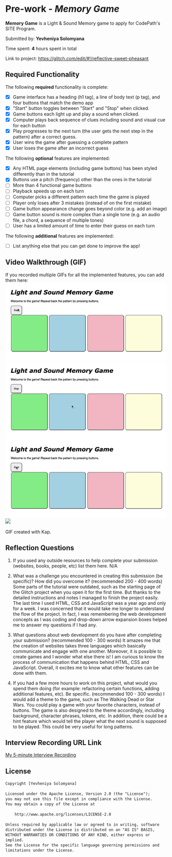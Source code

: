# Pre-work - *Memory Game*

**Memory Game** is a Light & Sound Memory game to apply for CodePath's SITE Program. 

Submitted by: **Yevheniya Solomyana**

Time spent: **4** hours spent in total

Link to project: https://glitch.com/edit/#!/reflective-sweet-pheasant

## Required Functionality

The following **required** functionality is complete:

* [X] Game interface has a heading (h1 tag), a line of body text (p tag), and four buttons that match the demo app
* [X] "Start" button toggles between "Start" and "Stop" when clicked. 
* [X] Game buttons each light up and play a sound when clicked. 
* [X] Computer plays back sequence of clues including sound and visual cue for each button
* [X] Play progresses to the next turn (the user gets the next step in the pattern) after a correct guess. 
* [X] User wins the game after guessing a complete pattern
* [X] User loses the game after an incorrect guess

The following **optional** features are implemented:

* [X] Any HTML page elements (including game buttons) has been styled differently than in the tutorial
* [X] Buttons use a pitch (frequency) other than the ones in the tutorial
* [ ] More than 4 functional game buttons
* [ ] Playback speeds up on each turn
* [ ] Computer picks a different pattern each time the game is played
* [ ] Player only loses after 3 mistakes (instead of on the first mistake)
* [ ] Game button appearance change goes beyond color (e.g. add an image)
* [ ] Game button sound is more complex than a single tone (e.g. an audio file, a chord, a sequence of multiple tones)
* [ ] User has a limited amount of time to enter their guess on each turn

The following **additional** features are implemented:

- [ ] List anything else that you can get done to improve the app!

## Video Walkthrough (GIF)

If you recorded multiple GIFs for all the implemented features, you can add them here:
<img src='MemoryGameLose.gif' title='Video Walkthrough' width='' alt='Video Walkthrough' />
<img src='MemoryGameWin.gif' title='Video Walkthrough' width='' alt='Video Walkthrough' />
<img src='Start_Stop.gif' title='Video Walkthrough' width='' alt='Video Walkthrough' />
![](gif4-link-here)

GIF created with Kap.

## Reflection Questions
1. If you used any outside resources to help complete your submission (websites, books, people, etc) list them here. 
N/A

2. What was a challenge you encountered in creating this submission (be specific)? How did you overcome it? (recommended 200 - 400 words) 
Some parts of the tutorial were outdated, such as the starting page of the Glitch project when you open it for the first time. But thanks to the detailed instructions and notes I managed to finish the project easily. The last time I used HTML, CSS and JavaScript was a year ago and only for a week. I was concerned that it would take me longer to understand the flow of the project. In fact, I was remembering the web development concepts as I was coding and drop-down arrow expansion boxes helped me to answer my questions if I had any.

3. What questions about web development do you have after completing your submission? (recommended 100 - 300 words) 
It amazes me that the creation of websites takes three languages which basically communicate and engage with one another. Moreover, it is possible to create games and I wonder what else there is! I am curious to know the process of communication that happens behind HTML, CSS and JavaScript. Overall, it excites me to know what other features can be done with them.  

4. If you had a few more hours to work on this project, what would you spend them doing (for example: refactoring certain functions, adding additional features, etc). Be specific. (recommended 100 - 300 words) 
I would add a theme to the game, such as The Walking Dead or Star Wars. You could play a game with your favorite characters, instead of buttons. The game is also designed to the theme accordingly, including background, character phrases, tokens, etc. In addition, there could be a hint feature which would tell the player what the next sound is supposed to be played. This could be very useful for long patterns. 



## Interview Recording URL Link

[My 5-minute Interview Recording](https://ccny.zoom.us/rec/share/sS1igAFtW5P_u_JeiovO3xEy3dAExZxDo5qrPNfFbU423zS4wPTfOYNgYN8HUQsM.95ACccaWf3DEarf8)


## License

    Copyright [Yevheniya Solomyana]

    Licensed under the Apache License, Version 2.0 (the "License");
    you may not use this file except in compliance with the License.
    You may obtain a copy of the License at

        http://www.apache.org/licenses/LICENSE-2.0

    Unless required by applicable law or agreed to in writing, software
    distributed under the License is distributed on an "AS IS" BASIS,
    WITHOUT WARRANTIES OR CONDITIONS OF ANY KIND, either express or implied.
    See the License for the specific language governing permissions and
    limitations under the License.
